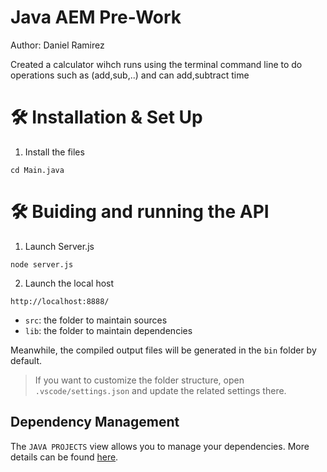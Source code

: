 # Java AEM Pre-Work
Author: Daniel Ramirez

Created a calculator wihch runs using the terminal command line to do operations such as (add,sub,..)
and can add,subtract time

# 🛠 Installation & Set Up
1. Install the files
```
cd Main.java
```
# 🛠 Buiding and running the API
1. Launch Server.js
```
node server.js
```
2. Launch the local host
```
http://localhost:8888/
```

- `src`: the folder to maintain sources
- `lib`: the folder to maintain dependencies

Meanwhile, the compiled output files will be generated in the `bin` folder by default.

> If you want to customize the folder structure, open `.vscode/settings.json` and update the related settings there.

## Dependency Management

The `JAVA PROJECTS` view allows you to manage your dependencies. More details can be found [here](https://github.com/microsoft/vscode-java-dependency#manage-dependencies).
